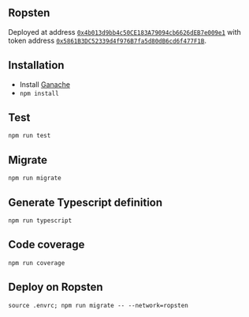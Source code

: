 ## Ropsten

Deployed at address [`0x4b013d9bb4c50CE183A79094cb6626dEB7e009e1`](https://ropsten.etherscan.io/address/0x4b013d9bb4c50CE183A79094cb6626dEB7e009e1) with token address [`0x5861B3DC52339d4f976B7fa5d80dB6cd6f477F1B`](https://ropsten.etherscan.io/token/0x5861b3dc52339d4f976b7fa5d80db6cd6f477f1b).

## Installation

- Install [Ganache](https://github.com/trufflesuite/ganache/releases/latest)
- `npm install`

## Test

```
npm run test
```

## Migrate

```
npm run migrate
```

## Generate Typescript definition

```
npm run typescript
```

## Code coverage

```
npm run coverage
```

## Deploy on Ropsten

```
source .envrc; npm run migrate -- --network=ropsten
```